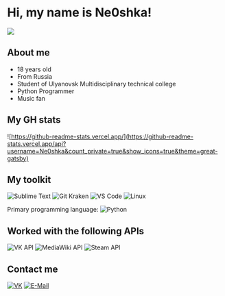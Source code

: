 # Hi, my name is Ne0shka!
![](https://avatars0.githubusercontent.com/u/37632288?s=460&u=7d11ad3d623d98868d8b861b589775002fd29453&v=4)

## About me
* 18 years old
* From Russia
* Student of Ulyanovsk Multidisciplinary technical college
* Python Programmer
* Music fan

## My GH stats
![https://github-readme-stats.vercel.app/](https://github-readme-stats.vercel.app/api?username=Ne0shka&count_private=true&show_icons=true&theme=great-gatsby)

## My toolkit
![Sublime Text](https://img.shields.io/badge/-Sublime%20Text-FF9800?style=plastic&logoColor=white&logo=sublime%20text)
![Git Kraken](https://img.shields.io/badge/-Git%20Kraken-179287?style=plastic&logoColor=white&logo=gitkraken)
![VS Code](https://img.shields.io/badge/-VS%20Code-007ACC?style=plastic&logoColor=white&logo=visual%20studio%20code)
![Linux](https://img.shields.io/badge/-Linux%20Debian-A81D33?style=plastic&logoColor=white&logo=debian)

Primary programming language: ![Python](https://img.shields.io/badge/-Python-3776AB?style=plastic&logoColor=white&logo=python)

## Worked with the following APIs
![VK API](https://img.shields.io/badge/-VK%20API-4680C2?style=plastic&logoColor=white&logo=vk)
![MediaWiki API](https://img.shields.io/badge/-MediaWiki%20API-000000?style=plastic&logoColor=white&logo=wikipedia)
![Steam API](https://img.shields.io/badge/-Steam%20API-000000?style=plastic&logoColor=white&logo=steam)

## Contact me
[![VK](https://img.shields.io/badge/-VK-4680C2?style=for-the-badge&logoColor=white&logo=vk)](https://vk.me/mynameisne0shka)
[![E-Mail](https://img.shields.io/badge/-E--Mail-D14836?style=for-the-badge&logoColor=white&logo=gmail)](mailto:neosha.73@gmail.com)
